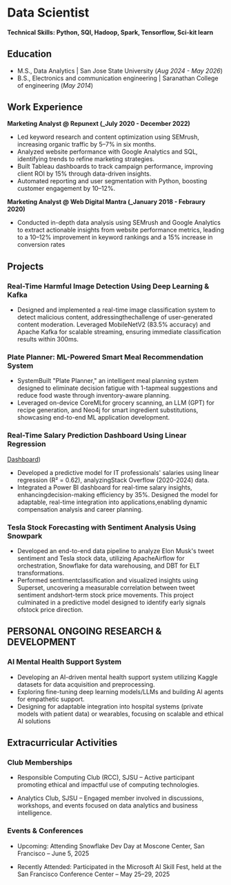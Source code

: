 # Data Scientist

#### Technical Skills: Python, SQl, Hadoop, Spark, Tensorflow, Sci-kit learn

## Education
- M.S., Data Analytics	| San Jose State University (_Aug 2024 - May 2026_)	 			        		
- B.S., Electronics and communication engineering | Saranathan College of engineering (_May 2014_)

## Work Experience
**Marketing Analyst  @ Repunext (_July 2020 - December 2022)**
- Led keyword research and content optimization using SEMrush, increasing organic traffic by 5–7% in six months.
- Analyzed website performance with Google Analytics and SQL, identifying trends to refine marketing strategies.
- Built Tableau dashboards to track campaign performance, improving client ROI by 15% through data-driven insights.
- Automated reporting and user segmentation with Python, boosting customer engagement by 10–12%.

**Marketing Analyst @ Web Digital Mantra (_January 2018 - Febraury 2020)**
- Conducted in-depth data analysis using SEMrush and Google Analytics to extract actionable insights from website performance metrics, leading to a 10–12% improvement in keyword rankings and a 15% increase in conversion rates

## Projects
### Real-Time Harmful Image Detection Using Deep Learning & Kafka

- Designed and implemented a real-time image classification system to detect malicious content, addressingthechallenge of user-generated content moderation. Leveraged MobileNetV2 (83.5% accuracy) and Apache Kafka for scalable streaming, ensuring immediate classification results within 300ms.

### Plate Planner: ML-Powered Smart Meal Recommendation System

- SystemBuilt "Plate Planner," an intelligent meal planning system designed to eliminate decision fatigue with 1-tapmeal suggestions and reduce food waste through inventory-aware planning.
- Leveraged on-device CoreMLfor grocery scanning, an LLM (GPT) for recipe generation, and Neo4j for smart ingredient substitutions, showcasing end-to-end ML application development.

### Real-Time Salary Prediction Dashboard Using Linear Regression
[Dashboard](https://app.powerbi.com/links/v_H6JGZCtn?ctid=e85c5307-76b1-4c48-bc5d-e88373dda261&pbi_source=linkShare&bookmarkGuid=81b2ac65-c4ff-4d69-bace-3d82daddb14e))

- Developed a predictive model for IT professionals' salaries using linear regression (R² = 0.62), analyzingStack Overflow (2020-2024) data.
- Integrated a Power BI dashboard for real-time salary insights, enhancingdecision-making efficiency by 35%. Designed the model for adaptable, real-time integration into applications,enabling dynamic compensation analysis and career planning.

### Tesla Stock Forecasting with Sentiment Analysis Using Snowpark
- Developed an end-to-end data pipeline to analyze Elon Musk's tweet sentiment and Tesla stock data, utilizing ApacheAirflow for orchestration, Snowflake for data warehousing, and DBT for ELT transformations.
- Performed sentimentclassification and visualized insights using Superset, uncovering a measurable correlation between tweet sentiment andshort-term stock price movements. This project culminated in a predictive model designed to identify early signals ofstock price direction.

## PERSONAL ONGOING RESEARCH & DEVELOPMENT 
### AI Mental Health Support System
- Developing an AI-driven mental health support system utilizing Kaggle datasets for data acquisition and preprocessing.
- Exploring fine-tuning deep learning models/LLMs and building AI agents for empathetic support.
- Designing for adaptable integration into hospital systems (private models with patient data) or wearables, focusing on scalable and ethical AI solutions

## Extracurricular Activities
### Club Memberships
- Responsible Computing Club (RCC), SJSU – Active participant promoting ethical and impactful use of computing technologies.

- Analytics Club, SJSU – Engaged member involved in discussions, workshops, and events focused on data analytics and business intelligence.

### Events & Conferences
- Upcoming: Attending Snowflake Dev Day at Moscone Center, San Francisco – June 5, 2025

- Recently Attended: Participated in the Microsoft AI Skill Fest, held at the San Francisco Conference Center – May 25–29, 2025
